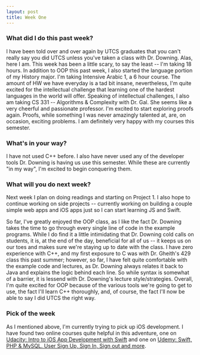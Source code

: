 ```yaml
---
layout: post
title: Week One
---
```


### What did I do this past week?

I have been told over and over again by UTCS graduates that you can't really say you did UTCS unless you've taken a class with Dr. Downing. Alas, here I am. This week has been a little scary, to say the least -- I'm taking 18 hours.  In addition to OOP this past week, I also started the language portion of my History major. I'm taking Intensive Arabic 1, a 6 hour course. The amount of HW we have everyday is a tad bit insane, nevertheless, I'm quite excited for the intellectual challenge that learning one of the hardest languages in the world will offer. Speaking of intellectual challenges, I also am taking CS 331 -- Algorithms & Complexity with Dr. Gal. She seems like a very cheerful and passionate professor. I'm excited to start exploring proofs again. Proofs, while something I was never amazingly talented at, are, on occasion, exciting problems. I am definitely very happy with my courses this semester. 

### What's in your way?

I have not used C++ before. I also have never used any of the developer tools Dr. Downing is having us use this semester. While these are currently "in my way", I'm excited to begin conquering them.

### What will you do next week?

Next week I plan on doing readings and starting on Project 1. I also hope to continue working on side projects -- currently working on building a couple simple web apps and iOS apps just so I can start learning JS and Swift.

So far, I've greatly enjoyed the OOP class, as I like the fact Dr. Downing takes the time to go through every single line of code in the example programs. While I do find it a little intimidating that Dr. Downing cold calls on students, it is, at the end of the day, beneficial for all of us -- it keeps us on our toes and makes sure we're staying up to date with the class. I have zero experience with C++, and my first exposure to C was with Dr. Gheith's 429 class this past summer; however, so far, I have felt quite comfortable with the example code and lectures, as Dr. Downing always relates it back to Java and explains the logic behind each line. So while syntax is somewhat of a barrier, it is lessend with Dr. Downing's lecture style/strategies. Overall, I'm quite excited for OOP because of the various tools we're going to get to use, the fact I'll learn C++ thoroughly, and, of course, the fact I'll now be able to say I did UTCS the right way. 

### Pick of the week

As I mentioned above, I'm currently trying to pick up iOS development. I have found two online courses quite helpful in this adventure, one on [Udacity: Intro to iOS App Development with Swift](https://www.udacity.com/course/intro-to-ios-app-development-with-swift--ud585) and one on [Udemy: Swift, PHP & MySQL. User Sign Up, Sign In, Sign out and more](https://www.udemy.com/swift-php-mysql-user-sign-up-sign-in-sign-out-and-more/).
